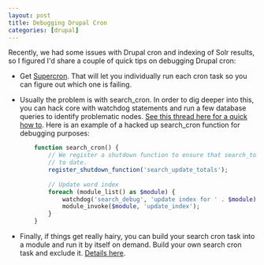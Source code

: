 ```yaml
---
layout: post
title: Debugging Drupal Cron
categories: [drupal]
---
```


Recently, we had some issues with Drupal cron and indexing of Solr results, so I figured I'd share a couple of quick tips on debugging Drupal cron:


* Get [Supercron](http://drupal.org/project/supercron). That will let you individually run each cron task so you can figure out which one is failing.
* Usually the problem is with search\_cron. In order to dig deeper into this, you can hack core with watchdog statements and run a few database queries to identify problematic nodes. [See this thread here for a quick how to](http://drupal.org/node/361171). Here is an example of a hacked up search_cron function for debugging purposes:

	```php
		function search_cron() {
			// We register a shutdown function to ensure that search_total is always up
			// to date.
			register_shutdown_function('search_update_totals');
			
			// Update word index
			foreach (module_list() as $module) {
				watchdog('search_debug', 'update index for ' . $module);
				module_invoke($module, 'update_index');
			}
		}
	```


* Finally, if things get really hairy, you can build your search cron task into a module and run it by itself on demand. Build your own search cron task and exclude it. [Details here](http:/drupal.org/node/635480).